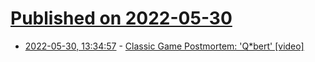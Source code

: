 # [Published on 2022-05-30](index.md)

* [2022-05-30, 13:34:57](https://news.ycombinator.com/item?id=31558782) - [Classic Game Postmortem: 'Q*bert' [video]](https://www.youtube.com/watch?v=FhkLfz0GKYU)
